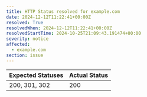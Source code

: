 ```yaml
---
title: HTTP Status resolved for example.com
date: 2024-12-12T11:22:41+00:00Z
resolved: True
resolvedWhen: 2024-12-12T11:22:41+00:00Z
resolvedStartTime: 2024-10-25T21:09:43.191474+00:00
severity: notice
affected:
  - example.com
section: issue
---
```


| Expected Statuses | Actual Status  |
|-------------------|----------------|
| 200, 301, 302 | 200 |
